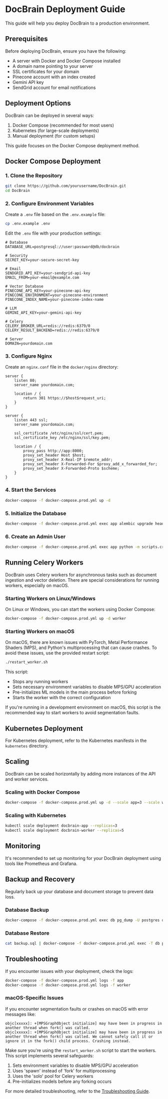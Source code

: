 # DocBrain Deployment Guide

This guide will help you deploy DocBrain to a production environment.

## Prerequisites

Before deploying DocBrain, ensure you have the following:

- A server with Docker and Docker Compose installed
- A domain name pointing to your server
- SSL certificates for your domain
- Pinecone account with an index created
- Gemini API key
- SendGrid account for email notifications

## Deployment Options

DocBrain can be deployed in several ways:

1. Docker Compose (recommended for most users)
2. Kubernetes (for large-scale deployments)
3. Manual deployment (for custom setups)

This guide focuses on the Docker Compose deployment method.

## Docker Compose Deployment

### 1. Clone the Repository

```bash
git clone https://github.com/yourusername/DocBrain.git
cd DocBrain
```

### 2. Configure Environment Variables

Create a `.env` file based on the `.env.example` file:

```bash
cp .env.example .env
```

Edit the `.env` file with your production settings:

```
# Database
DATABASE_URL=postgresql://user:password@db/docbrain

# Security
SECRET_KEY=your-secure-secret-key

# Email
SENDGRID_API_KEY=your-sendgrid-api-key
EMAIL_FROM=your-email@example.com

# Vector Database
PINECONE_API_KEY=your-pinecone-api-key
PINECONE_ENVIRONMENT=your-pinecone-environment
PINECONE_INDEX_NAME=your-pinecone-index-name

# LLM
GEMINI_API_KEY=your-gemini-api-key

# Celery
CELERY_BROKER_URL=redis://redis:6379/0
CELERY_RESULT_BACKEND=redis://redis:6379/0

# Server
DOMAIN=yourdomain.com
```

### 3. Configure Nginx

Create an `nginx.conf` file in the `docker/nginx` directory:

```nginx
server {
    listen 80;
    server_name yourdomain.com;
    
    location / {
        return 301 https://$host$request_uri;
    }
}

server {
    listen 443 ssl;
    server_name yourdomain.com;
    
    ssl_certificate /etc/nginx/ssl/cert.pem;
    ssl_certificate_key /etc/nginx/ssl/key.pem;
    
    location / {
        proxy_pass http://app:8000;
        proxy_set_header Host $host;
        proxy_set_header X-Real-IP $remote_addr;
        proxy_set_header X-Forwarded-For $proxy_add_x_forwarded_for;
        proxy_set_header X-Forwarded-Proto $scheme;
    }
}
```

### 4. Start the Services

```bash
docker-compose -f docker-compose.prod.yml up -d
```

### 5. Initialize the Database

```bash
docker-compose -f docker-compose.prod.yml exec app alembic upgrade head
```

### 6. Create an Admin User

```bash
docker-compose -f docker-compose.prod.yml exec app python -m scripts.create_admin
```

## Running Celery Workers

DocBrain uses Celery workers for asynchronous tasks such as document ingestion and vector deletion. There are special considerations for running workers, especially on macOS.

### Starting Workers on Linux/Windows

On Linux or Windows, you can start the workers using Docker Compose:

```bash
docker-compose -f docker-compose.prod.yml up -d worker
```

### Starting Workers on macOS

On macOS, there are known issues with PyTorch, Metal Performance Shaders (MPS), and Python's multiprocessing that can cause crashes. To avoid these issues, use the provided restart script:

```bash
./restart_worker.sh
```

This script:
- Stops any running workers
- Sets necessary environment variables to disable MPS/GPU acceleration
- Pre-initializes ML models in the main process before forking
- Starts the worker with the correct configuration

If you're running in a development environment on macOS, this script is the recommended way to start workers to avoid segmentation faults.

## Kubernetes Deployment

For Kubernetes deployment, refer to the Kubernetes manifests in the `kubernetes` directory.

## Scaling

DocBrain can be scaled horizontally by adding more instances of the API and worker services.

### Scaling with Docker Compose

```bash
docker-compose -f docker-compose.prod.yml up -d --scale app=3 --scale worker=5
```

### Scaling with Kubernetes

```bash
kubectl scale deployment docbrain-app --replicas=3
kubectl scale deployment docbrain-worker --replicas=5
```

## Monitoring

It's recommended to set up monitoring for your DocBrain deployment using tools like Prometheus and Grafana.

## Backup and Recovery

Regularly back up your database and document storage to prevent data loss.

### Database Backup

```bash
docker-compose -f docker-compose.prod.yml exec db pg_dump -U postgres docbrain > backup.sql
```

### Database Restore

```bash
cat backup.sql | docker-compose -f docker-compose.prod.yml exec -T db psql -U postgres docbrain
```

## Troubleshooting

If you encounter issues with your deployment, check the logs:

```bash
docker-compose -f docker-compose.prod.yml logs -f app
docker-compose -f docker-compose.prod.yml logs -f worker
```

### macOS-Specific Issues

If you encounter segmentation faults or crashes on macOS with error messages like:

```
objc[xxxxx]: +[MPSGraphObject initialize] may have been in progress in another thread when fork() was called.
objc[xxxxx]: +[MPSGraphObject initialize] may have been in progress in another thread when fork() was called. We cannot safely call it or ignore it in the fork() child process. Crashing instead.
```

Make sure you're using the `restart_worker.sh` script to start the workers. This script implements several safeguards:

1. Sets environment variables to disable MPS/GPU acceleration
2. Uses 'spawn' instead of 'fork' for multiprocessing
3. Uses the 'solo' pool for Celery workers
4. Pre-initializes models before any forking occurs

For more detailed troubleshooting, refer to the [Troubleshooting Guide](troubleshooting.md).
